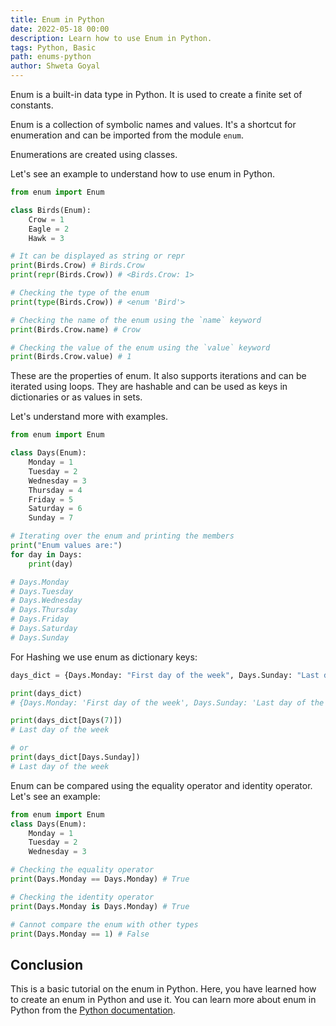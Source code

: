 ```yaml
---
title: Enum in Python
date: 2022-05-18 00:00
description: Learn how to use Enum in Python.
tags: Python, Basic
path: enums-python
author: Shweta Goyal
---
```


Enum is a built-in data type in Python. It is used to create a finite set of constants.

Enum is a collection of symbolic names and values. It's a shortcut for enumeration and can be imported from the module `enum`.

Enumerations are created using classes.

Let's see an example to understand how to use enum in Python.

```python
from enum import Enum

class Birds(Enum):
    Crow = 1
    Eagle = 2
    Hawk = 3

# It can be displayed as string or repr
print(Birds.Crow) # Birds.Crow
print(repr(Birds.Crow)) # <Birds.Crow: 1>

# Checking the type of the enum
print(type(Birds.Crow)) # <enum 'Bird'>

# Checking the name of the enum using the `name` keyword
print(Birds.Crow.name) # Crow

# Checking the value of the enum using the `value` keyword
print(Birds.Crow.value) # 1
```

These are the properties of enum. It also supports iterations and can be iterated using loops. They are hashable and can be used as keys in dictionaries or as values in sets.

Let's understand more with examples.

```python
from enum import Enum

class Days(Enum):
    Monday = 1
    Tuesday = 2
    Wednesday = 3
    Thursday = 4
    Friday = 5
    Saturday = 6
    Sunday = 7

# Iterating over the enum and printing the members
print("Enum values are:")
for day in Days:
    print(day)

# Days.Monday
# Days.Tuesday
# Days.Wednesday
# Days.Thursday
# Days.Friday
# Days.Saturday
# Days.Sunday
```

For Hashing we use enum as dictionary keys:

```python
days_dict = {Days.Monday: "First day of the week", Days.Sunday: "Last day of the week"}

print(days_dict)
# {Days.Monday: 'First day of the week', Days.Sunday: 'Last day of the week'}

print(days_dict[Days(7)])
# Last day of the week

# or
print(days_dict[Days.Sunday])
# Last day of the week
```

Enum can be compared using the equality operator and identity operator. Let's see an example:

```python
from enum import Enum
class Days(Enum):
    Monday = 1
    Tuesday = 2
    Wednesday = 3

# Checking the equality operator
print(Days.Monday == Days.Monday) # True

# Checking the identity operator
print(Days.Monday is Days.Monday) # True

# Cannot compare the enum with other types
print(Days.Monday == 1) # False
```

## Conclusion

This is a basic tutorial on the enum in Python. Here, you have learned how to create an enum in Python and use it. You can learn more about enum in Python from the [Python documentation](https://docs.python.org/3/library/enum.html).
